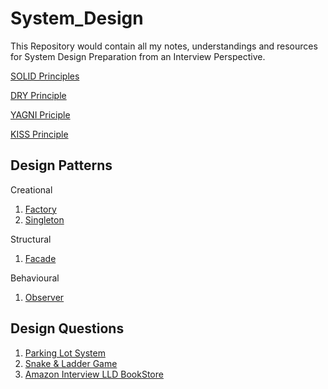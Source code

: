 # System_Design

This Repository would contain all my notes, understandings and resources for System Design Preparation from an Interview Perspective.

[SOLID Principles](SOLID/SOLID.md)

[DRY Principle](DRY/DRY.md)

[YAGNI Priciple](YAGNI/YAGNI.md)

[KISS Principle](KISS/KISS.md)

## **Design Patterns**

Creational

1. [Factory](/Design%20Patterns/Creational/Factory.md)
2. [Singleton](/Design%20Patterns/Creational/Singleton.md)

Structural

1. [Facade](/Design%20Patterns/Structural/Facade.md)

Behavioural

1. [Observer](/Design%20Patterns/Behavioural/Observer.md)

## Design Questions

1. [Parking Lot System](/Design_Questions/Parking_Lot_System)
2. [Snake & Ladder Game](/Design_Questions/Snake_And_Ladder)
3. [Amazon Interview LLD BookStore](/Design_Questions/Amazon_Design_BookStore_CPP)
